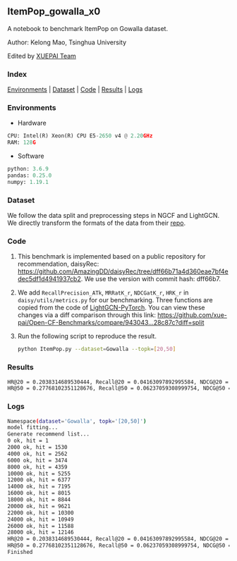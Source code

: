
## ItemPop_gowalla_x0

A notebook to benchmark ItemPop on Gowalla dataset.

Author: Kelong Mao, Tsinghua University

Edited by [XUEPAI Team](https://github.com/xue-pai)


### Index
[Environments](#Environments) | [Dataset](#Dataset) | [Code](#Code) | [Results](#Results) | [Logs](#Logs)

### Environments
+ Hardware

```python
CPU: Intel(R) Xeon(R) CPU E5-2650 v4 @ 2.20GHz
RAM: 128G
```
+ Software

```python
python: 3.6.9
pandas: 0.25.0
numpy: 1.19.1
```

### Dataset
We follow the data split and preprocessing steps in NGCF and LightGCN. We directly transform the formats of the data from their [repo](https://github.com/kuandeng/LightGCN/tree/master/Data).

### Code

1. This benchmark is implemented based on a public repository for recommendation, daisyRec: https://github.com/AmazingDD/daisyRec/tree/dff66b71a4d360eae7bf4edec5df1d4941937cb2. We use the version with commit hash: dff66b7.

2. We add ``RecallPrecision_ATk``, ``MRRatK_r``, ``NDCGatK_r``, ``HRK_r`` in ``daisy/utils/metrics.py`` for our benchmarking.
Three functions are copied from the code of [LightGCN-PyTorch](https://github.com/gusye1234/LightGCN-PyTorch/blob/b06c6b9db8391de4fbcf45ad436536743a6c896d/code/utils.py). You can view these changes via a diff comparison through this link: https://github.com/xue-pai/Open-CF-Benchmarks/compare/943043...28c87c?diff=split

3. Run the following script to reproduce the result.

    ```bash
    python ItemPop.py --dataset=Gowalla --topk=[20,50]
    ```

### Results
```bash
HR@20 = 0.2038314689530444, Recall@20 = 0.04163097892995584, NDCG@20 = 0.03168992927421666
HR@50 = 0.27768102351128676, Recall@50 = 0.06237059308999754, NDCG@50 = 0.03789331440607942
```


### Logs
```bash
Namespace(dataset='Gowalla', topk='[20,50]')
model fitting...
Generate recommend list...
0 ok, hit = 1
2000 ok, hit = 1530
4000 ok, hit = 2562
6000 ok, hit = 3474
8000 ok, hit = 4359
10000 ok, hit = 5255
12000 ok, hit = 6377
14000 ok, hit = 7195
16000 ok, hit = 8015
18000 ok, hit = 8844
20000 ok, hit = 9621
22000 ok, hit = 10300
24000 ok, hit = 10949
26000 ok, hit = 11588
28000 ok, hit = 12146
HR@20 = 0.2038314689530444, Recall@20 = 0.04163097892995584, NDCG@20 = 0.03168992927421666
HR@50 = 0.27768102351128676, Recall@50 = 0.06237059308999754, NDCG@50 = 0.03789331440607942
Finished
```